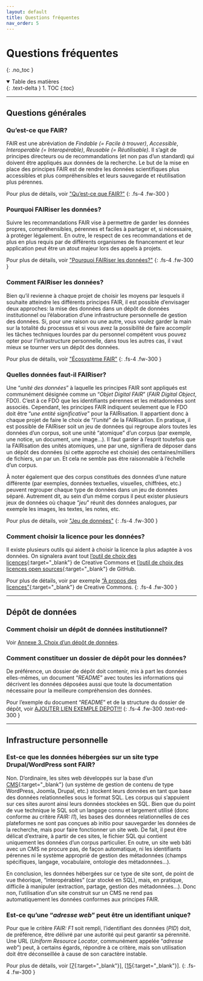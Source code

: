 ```yaml
---
layout: default
title: Questions fréquentes
nav_order: 5
---
```


# Questions fréquentes
{: .no_toc }

<details open markdown="block">
  <summary>
    Table des matières
  </summary>
  {: .text-delta }
1. TOC
{:toc}
</details>

---

## Questions générales

### Qu’est-ce que FAIR?

FAIR est une abréviation de _Findable (= Facile à trouver)_, _Accessible_, _Interoperable (= Interopérable)_, _Reusable (= Réutilisable)_. Il s’agit de principes directeurs ou de recommandations (et non pas d’un standard) qui doivent être appliqués aux données de la recherche. Le but de la mise en place des principes FAIR est de rendre les données scientifiques plus accessibles et plus compréhensibles et leurs sauvegarde et réutilisation plus pérennes.

<span class="margin-top-and-italic">Pour plus de détails, voir ["Qu’est-ce que FAIR?"](/docs/fair-guide/presentation.html#quest-ce-que-fair)</span>
{: .fs-4 .fw-300 }

### Pourquoi FAIRiser les données?

Suivre les recommandations FAIR vise à permettre de garder les données propres, compréhensibles, pérennes et faciles à partager et, si nécessaire, à protéger légalement. En outre, le respect de ces recommandations et de plus en plus requis par de différents organismes de financement et leur application peut être un atout majeur lors des appels à projets.

<span class="margin-top-and-italic">Pour plus de détails, voir ["Pourquoi FAIRiser les données?"](/docs/fair-guide/presentation.html#pourquoi-fairiser-les-données)</span>
{: .fs-4 .fw-300 }

### Comment FAIRiser les données?

Bien qu’il revienne à chaque projet de choisir les moyens par lesquels il souhaite atteindre les différents principes FAIR, il est possible d’envisager deux approches: la mise des données dans un dépôt de données institutionnel ou l’élaboration d’une infrastructure personnelle de gestion des données. Si, pour une raison ou une autre, vous voulez garder la main sur la totalité du processus et si vous avez la possibilité de faire accomplir les tâches techniques lourdes par du personnel compétent vous pouvez opter pour l’infrastructure personnelle, dans tous les autres cas, il vaut mieux se tourner vers un dépôt des données.

<span class="margin-top-and-italic">Pour plus de détails, voir ["Écosystème FAIR"](/docs/fair-guide/presentation.html#écosystème-fair)</span>
{: .fs-4 .fw-300 }

### Quelles données faut-il FAIRiser?
Une “_unité des données_” à laquelle les principes FAIR sont appliqués est communément désignée comme un “_Objet Digital FAIR_” (_FAIR Digital Object_, FDO). C’est à ce FDO que les identifiants pérennes et les métadonnées sont associés. Cependant, les principes FAIR indiquent seulement que le FDO doit être “_une entité significative_” pour la FAIRisation. Il appartient donc à chaque projet de faire le choix de “_l’unité_” de la FAIRisation. En pratique, il est possible de FAIRiser soit un jeu de données qui regroupe alors toutes les données d’un corpus, soit une unité “atomique” d’un corpus (par exemple, une notice, un document, une image…). Il faut garder à l’esprit toutefois que la FAIRisation des unités atomiques, une par une, signifiera de déposer dans un dépôt des données (si cette approche est choisie) des centaines/milliers de fichiers, un par un. Et cela ne semble pas être raisonnable à l’échelle d’un corpus.

<span class="margin-top-reduction">À noter également que des corpus constitués des données d’une nature différente (par exemples, données textuelles, visuelles, chiffrées, etc.) peuvent regrouper chaque type de données dans un jeu de données séparé. Autrement dit, au sein d’un même corpus il peut exister plusieurs jeux de données où chaque “_jeu_” réunit des données analogues, par exemple les images, les textes, les notes, etc.</span>

<span class="margin-top-and-italic">Pour plus de détails, voir ["Jeu de données"](/docs/fair-guide/presentation.html#jeu-de-données)</span>
{: .fs-4 .fw-300 }

### Comment choisir la licence pour les données?

Il existe plusieurs outils qui aident à choisir la licence la plus adaptée à vos données. On signalera avant tout [l’outil de choix des licences](https://chooser-beta.creativecommons.org){:target="_blank"} de Creative Commons et [l’outil de choix des licences open sources](https://choosealicense.com){:target="_blank"} de GitHub.

<span class="margin-top-and-italic">Pour plus de détails, voir par exemple [“À propos des licences”](https://creativecommons.org/licenses/?lang=fr){:target="_blank"} de Creative Commons.</span>
{: .fs-4 .fw-300 }

---

## Dépôt de données

### Comment choisir un dépôt de données institutionnel?

Voir [Annexe 3. Choix d’un dépôt de données](/docs/fair-guide/annexe-3).


### Comment constituer un dossier de dépôt pour les données?

De préférence, un dossier de dépôt doit contenir, mis à part les données elles-mêmes, un document “_README_” avec toutes les informations qui décrivent les données déposées aussi que toute la documentation nécessaire pour la meilleure compréhension des données.

<span class="margin-top-and-italic">Pour l’exemple du document “_README_” et de la structure du dossier de dépôt, voir [AJOUTER LIEN EXEMPLE DEPOT!!!](#)</span>
{: .fs-4 .fw-300 .text-red-300 }

---

## Infrastructure personnelle

### Est-ce que les données hébergées sur un site type Drupal/WordPress sont FAIR?

Non. D’ordinaire, les sites web développés sur la base d’un [CMS](https://fr.wikipedia.org/wiki/Syst%C3%A8me_de_gestion_de_contenu){:target="_blank"} (un système de gestion de contenu de type WordPress, Joomla, Drupal, etc.) stockent leurs données en tant que base des données relationnelles sous le format SQL. Les corpus qui s’appuient sur ces sites auront ainsi leurs données stockées en SQL. Bien que du point de vue technique le SQL soit un langage connu et largement utilisé (donc conforme au critère _FAIR: I1_), les bases des données relationnelles de ces plateformes ne sont pas conçues ab initio pour sauvegarder les données de la recherche, mais pour faire fonctionner un site web. De fait, il peut être délicat d’extraire, à partir de ces sites, le fichier SQL qui contient uniquement les données d’un corpus particulier. En outre, un site web bâti avec un CMS ne procure pas, de façon automatique, ni les identifiants pérennes ni le système approprié de gestion des métadonnées (champs spécifiques, langage, vocabulaire, ontologie des métadonnées…). 

<span class="margin-top-reduction">En conclusion, les données hébergées sur ce type de site sont, de point de vue théorique, “interopérables” (car stocké en SQL), mais, en pratique, difficile à manipuler (extraction, partage, gestion des métadonnées…). Donc non, l’utilisation d’un site construit sur un CMS ne rend pas automatiquement les données conformes aux principes FAIR.</span>

### Est-ce qu’une “_adresse web_” peut être un identifiant unique?

Pour que le critère _FAIR: F1_ soit rempli, l’identifiant des données (_PID_) doit, de préférence, être délivré par une autorité qui peut garantir sa pérennité. Une URL (_Uniform Resource Locator_, communément appelée “_adresse web_”) peut, à certains égards, répondre à ce critère, mais son utilisation doit être déconseillée à cause de son caractère instable.

<span class="margin-top-and-italic">Pour plus de détails, voir [[7](/docs/fair-guide/bibliography#7){:target="_blank"}], [[15](/docs/fair-guide/bibliography#15){:target="_blank"}].</span>
{: .fs-4 .fw-300 }

